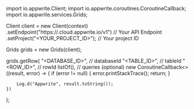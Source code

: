 import io.appwrite.Client;
import io.appwrite.coroutines.CoroutineCallback;
import io.appwrite.services.Grids;

Client client = new Client(context)
    .setEndpoint("https://<REGION>.cloud.appwrite.io/v1") // Your API Endpoint
    .setProject("<YOUR_PROJECT_ID>"); // Your project ID

Grids grids = new Grids(client);

grids.getRow(
    "<DATABASE_ID>", // databaseId 
    "<TABLE_ID>", // tableId 
    "<ROW_ID>", // rowId 
    listOf(), // queries (optional)
    new CoroutineCallback<>((result, error) -> {
        if (error != null) {
            error.printStackTrace();
            return;
        }

        Log.d("Appwrite", result.toString());
    })
);

